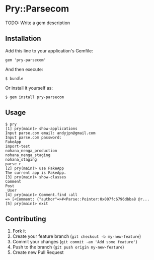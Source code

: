 # Pry::Parsecom

TODO: Write a gem description

## Installation

Add this line to your application's Gemfile:

    gem 'pry-parsecom'

And then execute:

    $ bundle

Or install it yourself as:

    $ gem install pry-parsecom

## Usage

    $ pry
    [1] pry(main)> show-applications
    Input parse.com email: andyjpn@gmail.com
    Input parse.com password: 
    FakeApp
    import-test
    nohana_nenga_production
    nohana_nenga_staging
    nohana_staging
    parse_r
    [2] pry(main)> use FakeApp
    The current app is FakeApp.
    [3] pry(main)> show-classes
    Comment
    Post
    _User
    [4] pry(main)> Comment.find :all
    => [<Comment: {"author"=>#<Parse::Pointer:0x007fc6796dbba8 @r...
    [5] pry(main)> exit

## Contributing

1. Fork it
2. Create your feature branch (`git checkout -b my-new-feature`)
3. Commit your changes (`git commit -am 'Add some feature'`)
4. Push to the branch (`git push origin my-new-feature`)
5. Create new Pull Request
